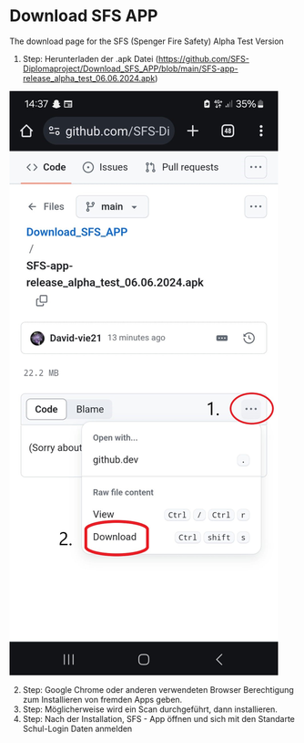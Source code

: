 # Download SFS APP
The download page for the SFS (Spenger Fire Safety) Alpha Test Version

1. Step: Herunterladen der .apk Datei (https://github.com/SFS-Diplomaproject/Download_SFS_APP/blob/main/SFS-app-release_alpha_test_06.06.2024.apk)
   
![Download Anleitung](https://github.com/SFS-Diplomaproject/Download_SFS_APP/blob/main/Helper/SFS-Download%20von%20Github%20per%20Mobile.jpg)
   
2. Step: Google Chrome oder anderen verwendeten Browser Berechtigung zum Installieren von fremden Apps geben.
3. Step: Möglicherweise wird ein Scan durchgeführt, dann installieren.
4. Step: Nach der Installation, SFS - App öffnen und sich mit den Standarte Schul-Login Daten anmelden